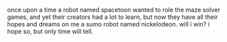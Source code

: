 once upon a time a robot named spacetoon wanted to role the maze solver games, and yet their creators had a lot to learn, but now they have all their hopes and dreams on me a sumo robot named nickelodeon. will i win? i hope so, but only time will tell.
